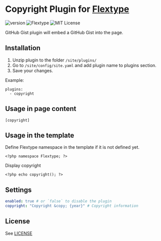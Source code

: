 # Copyright Plugin for [Flextype](http://flextype.org/)
![version](https://img.shields.io/badge/version-1.0.0-brightgreen.svg?style=flat-square)
![Flextype](https://img.shields.io/badge/Flextype-0.x-green.svg?style=flat-square)
![MIT License](https://img.shields.io/badge/license-MIT-blue.svg?style=flat-square)

GitHub Gist plugin will embed a GitHub Gist into the page.

## Installation
1. Unzip plugin to the folder `/site/plugins/`
2. Go to `/site/config/site.yaml` and add plugin name to plugins section.
3. Save your changes.

Example:
```
plugins:
  - copyright
```

## Usage in page content

```
[copyright]
```

## Usage in the template

Define Flextype namespace in the template if it is not defined yet.
```
<?php namespace Flextype; ?>
```

Display copyright
```
<?php echo copyright(); ?>
```


## Settings

```yaml
enabled: true # or `false` to disable the plugin
copyright: "Copyright &copy; {year}" # Copyright information
```

## License
See [LICENSE](https://github.com/flextype-plugins/copyright/blob/master/LICENSE)
